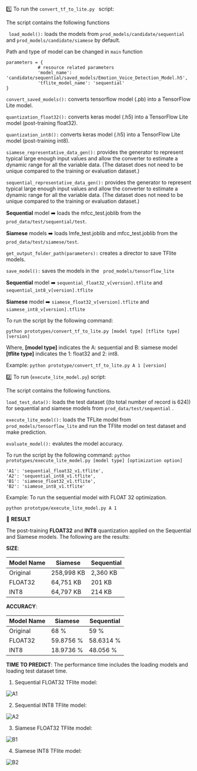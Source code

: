 :one: To run the `convert_tf_to_lite.py ` script:

The script contains the following functions 

` load_model():`   loads the models from ` prod_models/candidate/sequential ` and ` prod_models/candidate/siamese ` by default. 

Path and type of model can be changed in `main` function
``` 
parameters = {
            # resource related parameters
            'model_name': 'candidate/sequential/saved_models/Emotion_Voice_Detection_Model.h5', 
            'tflite_model_name': 'sequential'
}   
```

` convert_saved_models(): ` converts tensorflow model (.pb) into a TensorFlow Lite model.

` quantization_float32(): ` converts keras model (.h5) into a TensorFlow Lite model (post-training float32).

` quantization_int8(): ` converts keras model (.h5) into a TensorFlow Lite model (post-training int8).

` siamese_representative_data_gen(): ` provides the generator to represent typical large enough input values and allow the converter to estimate a dynamic range for all the variable data. (The dataset does not need to be unique compared to the training or evaluation dataset.)

` sequential_representative_data_gen(): ` provides the generator to represent typical large enough input values and allow the converter to estimate a dynamic range for all the variable data. (The dataset does not need to be unique compared to the training or evaluation dataset.)

**Sequential** model :arrow_right: loads the mfcc_test.joblib from the `prod_data/test/sequential/test`. 

**Siamese** models :arrow_right: loads lmfe_test.joblib and mfcc_test.joblib from the ` prod_data/test/siamese/test`. 

` get_output_folder_path(parameters): ` creates a director to save TFlite models.

` save_model(): ` saves the models in the  ` prod_models/tensorflow_lite`

**Sequential** model :arrow_right: `sequential_float32_v[version].tflite` and `sequential_int8_v[version].tflite`

**Siamese** model :arrow_right:  `siamese_float32_v[version].tflite` and `siamese_int8_v[version].tflite`


To run the script by the following command:

` python prototypes/convert_tf_to_lite.py [model type] [tflite type] [version] `

Where, **[model type]** indicates the A: sequential and B: siamese model                          
       **[tflite type]** indicates the 1: float32 and 2: int8. 

Example: `python prototype/convert_tf_to_lite.py A 1 [version] ` 

:two: To run (` execute_lite_model.py `) script:

The script contains the following functions.

` load_test_data(): ` loads the test dataset ((to total number of record is 624)) for sequential and siamese models from `prod_data/test/sequential` .

` execute_lite_model(): ` loads the TFLite model from ` prod_models/tensorflow_lite` and  run the TFlite model on test dataset and make prediction.

` evaluate_model(): ` evalutes the model accuracy. 

To run the script by the following command:
` python prototypes/execute_lite_model.py [model type] [optimization option] `

```
'A1': 'sequential_float32_v1.tflite', 
'A2': 'sequential_int8_v1.tflite',
'B1': 'siamese_float32_v1.tflite', 
'B2': 'siamese_int8_v1.tflite'
```
Example:  To run the sequential model with FLOAT 32 optimization.

`python prototype/execute_lite_model.py A 1 ` 

 :loudspeaker: **RESULT** 
 
The post-training **FLOAT32** and **INT8** quantization applied on the Sequential and Siamese models. The following are the results:


**SIZE**:

| Model Name | Siamese | Sequential |
| ------ | ------ | ------ |
| Original | 258,998 KB| 2,360 KB|
| FLOAT32 |  64,751 KB| 201 KB |
| INT8    |  64,797 KB|  214 KB |

**ACCURACY**:

| Model Name | Siamese | Sequential |
| ------ | ------ | ------ |
| Original | 68 % | 59 %  |
| FLOAT32 |  59.8756 %| 58.6314 % |
| INT8    |  18.9736 %|  48.056 %|

**TIME TO PREDICT**:
The performance time includes the loading models and loading test dataset time. 

1. Sequential FLOAT32 TFlite model:

![A1](/uploads/3cdbed0a2db006390dec632a7e865202/A1.PNG)

2. Sequential INT8 TFlite model:

![A2](/uploads/f865c01288d26fc22be6c8d01d81fa8f/A2.PNG)

3. Siamese FLOAT32 TFlite model:

![B1](/uploads/4beec86241f262c8159af661f459eee6/B1.PNG)

4. Siamese INT8 TFlite model:

![B2](/uploads/d4dfee2eb1640bb92ebfedc93a2b83ff/B2.PNG)